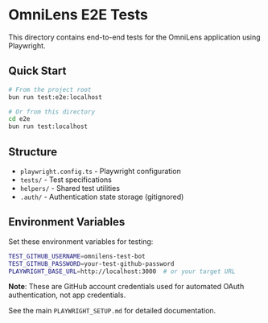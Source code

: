 # OmniLens E2E Tests

This directory contains end-to-end tests for the OmniLens application using Playwright.

## Quick Start

```bash
# From the project root
bun run test:e2e:localhost

# Or from this directory
cd e2e
bun run test:localhost
```

## Structure

- `playwright.config.ts` - Playwright configuration
- `tests/` - Test specifications
- `helpers/` - Shared test utilities
- `.auth/` - Authentication state storage (gitignored)

## Environment Variables

Set these environment variables for testing:

```bash
TEST_GITHUB_USERNAME=omnilens-test-bot
TEST_GITHUB_PASSWORD=your-test-github-password
PLAYWRIGHT_BASE_URL=http://localhost:3000  # or your target URL
```

**Note**: These are GitHub account credentials used for automated OAuth authentication, not app credentials.

See the main `PLAYWRIGHT_SETUP.md` for detailed documentation.
